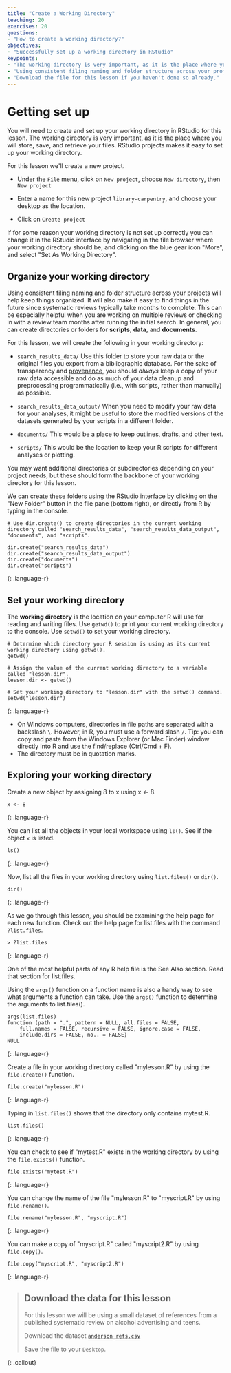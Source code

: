 ```yaml
---
title: "Create a Working Directory"
teaching: 20
exercises: 20
questions:
- "How to create a working directory?"
objectives:
- "Successfully set up a working directory in RStudio"
keypoints:
- "The working directory is very important, as it is the place where you will store, save, and retrieve your files."
- "Using consistent filing naming and folder structure across your projects will help keep things organized."
- "Download the file for this lesson if you haven't done so already."
---
```


# Getting set up
You will need to create and set up your working directory in RStudio for this lesson. The working directory is very important, as it is the place where you will store, save, and retrieve your files. RStudio projects makes it easy to set up your working directory.

For this lesson we'll create a new project.

* Under the `File` menu, click on `New project`, choose `New directory`, then `New project`

* Enter a name for this new project `library-carpentry`, and choose your desktop as the location. 

* Click on `Create project`

If for some reason your working directory is not set up correctly you can change it in the RStudio interface by navigating in the file browser where your working directory should be, and clicking on the blue gear icon "More", and select "Set As Working Directory". 

## Organize your working directory
Using consistent filing naming and folder structure across your projects will help keep things organized. It will also make it easy to find things in the future since systematic reviews typically take months to complete. This can be especially helpful when you are working on multiple reviews or checking in with a review team months after running the initial search. In general, you can create directories or folders for **scripts**, **data**, and **documents**. 

For this lesson, we will create the following in your working directory:

* `search_results_data/` Use this folder to store your raw data or the original files you export from a bibliographic database. For the sake of transparency and [provenance](https://en.wikipedia.org/wiki/Provenance), you should *always* keep a copy of your raw data accessible and do as much of your data cleanup and preprocessing programmatically (i.e., with scripts, rather than manually) as possible.

* `search_results_data_output/` When you need to modify your raw data for your analyses, it might be useful to store the modified versions of the datasets generated by your scripts in a different folder.

* `documents/` This would be a place to keep outlines, drafts, and other text.

* `scripts/` This would be the location to keep your R scripts for different analyses or plotting.

You may want additional directories or subdirectories depending on your project needs, but these should form the backbone of your working directory for this lesson.

We can create these folders using the RStudio interface by clicking on the "New Folder" button in the file pane (bottom right), or directly from R by typing in the console. 

~~~
# Use dir.create() to create directories in the current working directory called "search_results_data", "search_results_data_output", "documents", and "scripts".

dir.create("search_results_data")
dir.create("search_results_data_output")
dir.create("documents")
dir.create("scripts")
~~~
{: .language-r}

## Set your working directory
The **working directory** is the location on your computer R will use for reading and writing files. Use `getwd()` to print your current working directory to the console. Use `setwd()` to set your working directory. 

~~~
# Determine which directory your R session is using as its current working directory using getwd().
getwd()

# Assign the value of the current working directory to a variable called "lesson.dir".
lesson.dir <- getwd()

# Set your working directory to "lesson.dir" with the setwd() command.
setwd("lesson.dir")
~~~
{: .language-r}

* On Windows computers, directories in file paths are separated with a backslash `\`. However, in R, you must use a forward slash `/`. Tip: you can copy and paste from the Windows Explorer (or Mac Finder) window directly into R and use the find/replace (Ctrl/Cmd + F). 
* The directory must be in quotation marks. 

## Exploring your working directory

Create a new object by assigning 8 to x using x <- 8.

~~~
x <- 8
~~~
{: .language-r}

You can list all the objects in your local workspace using `ls()`. See if the object `x` is listed. 

~~~
ls()
~~~
{: .language-r}

Now, list all the files in your working directory using `list.files()` or `dir()`.

~~~
dir()
~~~
{: .language-r}

As we go through this lesson, you should be examining the help page for each new function. Check out the help page for list.files with the command `?list.files`.

~~~
> ?list.files
~~~
{: .language-r}

One of the most helpful parts of any R help file is the See Also section. Read that section for list.files. 

Using the `args()` function on a function name is also a handy way to see what arguments a function can take. Use the `args()` function to determine the arguments to list.files().

~~~
args(list.files)
function (path = ".", pattern = NULL, all.files = FALSE, 
    full.names = FALSE, recursive = FALSE, ignore.case = FALSE, 
    include.dirs = FALSE, no.. = FALSE) 
NULL
~~~
{: .language-r}

Create a file in your working directory called "mylesson.R" by using the `file.create()` function.

~~~
file.create("mylesson.R")
~~~
{: .language-r}

Typing in `list.files()` shows that the directory only contains mytest.R.

~~~
list.files()
~~~
{: .language-r}

You can check to see if "mytest.R" exists in the working directory by using the `file.exists()` function.

~~~
file.exists("mytest.R")
~~~
{: .language-r}

You can change the name of the file "mylesson.R" to "myscript.R" by using `file.rename()`.

~~~
file.rename("mylesson.R", "myscript.R")
~~~
{: .language-r}

You can make a copy of "myscript.R" called "myscript2.R" by using `file.copy()`.

~~~
file.copy("myscript.R", "myscript2.R")
~~~
{: .language-r}

> ## Download the data for this lesson
> For this lesson we will be using a small dataset of references from a published systematic review on alcohol advertising and teens.
>
> Download the dataset [`anderson_refs.csv`](data/anderson_refs.csv) 
>
> Save the file to your `Desktop`.
>
{: .callout}


